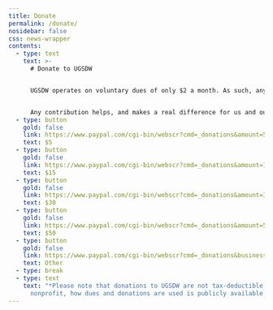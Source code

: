 ```yaml
---
title: Donate
permalink: /donate/
nosidebar: false
css: news-wrapper
contents:
  - type: text
    text: >-
      # Donate to UGSDW


      UGSDW operates on voluntary dues of only $2 a month. As such, any donations are greatly appreciated.


      Any contribution helps, and makes a real difference for us and our workers. You can use the links below or PayPal us at @UGSDW.
  - type: button
    gold: false
    link: https://www.paypal.com/cgi-bin/webscr?cmd=_donations&amount=5%2e00&business=ugsdw.org@gmail.com&item_name=supporting+workplace+democracy+at+Grinnell%21&currency_code=USD&return=https%3A%2F%2Fwww.ugsdw.org%2Fdonate%2Fthank-you%2F
    text: $5
  - type: button
    gold: false
    link: https://www.paypal.com/cgi-bin/webscr?cmd=_donations&amount=15%2e00&business=ugsdw.org@gmail.com&item_name=supporting+workplace+democracy+at+Grinnell%21&currency_code=USD&return=https%3A%2F%2Fwww.ugsdw.org%2Fdonate%2Fthank-you%2F
    text: $15
  - type: button
    gold: false
    link: https://www.paypal.com/cgi-bin/webscr?cmd=_donations&amount=30%2e00&business=ugsdw.org@gmail.com&item_name=supporting+workplace+democracy+at+Grinnell%21&currency_code=USD&return=https%3A%2F%2Fwww.ugsdw.org%2Fdonate%2Fthank-you%2F
    text: $30
  - type: button
    gold: false
    link: https://www.paypal.com/cgi-bin/webscr?cmd=_donations&amount=50%2e00&business=ugsdw.org@gmail.com&item_name=supporting+workplace+democracy+at+Grinnell%21&currency_code=USD&return=https%3A%2F%2Fwww.ugsdw.org%2Fdonate%2Fthank-you%2F
    text: $50
  - type: button
    gold: false
    link: https://www.paypal.com/cgi-bin/webscr?cmd=_donations&business=ugsdw.org@gmail.com&item_name=supporting+workplace+democracy+at+Grinnell%21&currency_code=USD&return=https%3A%2F%2Fwww.ugsdw.org%2Fdonate%2Fthank-you%2F
    text: Other
  - type: break
  - type: text
    text: "*Please note that donations to UGSDW are not tax-deductible. As a
      nonprofit, how dues and donations are used is publicly available.*"
---
```

